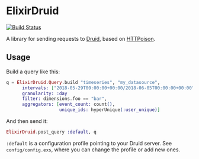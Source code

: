 # ElixirDruid
[![Build Status](https://travis-ci.com/GameAnalytics/elixir_druid.svg?token=7iC72mSUZcJMSAvPBsAL&branch=master)](https://travis-ci.com/GameAnalytics/elixir_druid)

A library for sending requests to [Druid][druid], based on
[HTTPoison][httpoison].

[druid]: http://druid.io/
[httpoison]: https://github.com/edgurgel/httpoison

## Usage

Build a query like this:

```elixir
q = ElixirDruid.Query.build "timeseries", "my_datasource",
      intervals: ["2018-05-29T00:00:00+00:00/2018-06-05T00:00:00+00:00"],
      granularity: :day
      filter: dimensions.foo == "bar",
      aggregators: [event_count: count(),
                    unique_ids: hyperUnique(:user_unique)]
```

And then send it:

```elixir
ElixirDruid.post_query :default, q
```

`:default` is a configuration profile pointing to your Druid server.
See `config/config.exs`, where you can change the profile or add new
ones.
